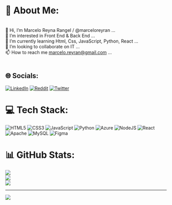 # 💫 About Me:
<br>    👋 Hi, I’m Marcelo Reyna Rangel / @marceloreyran ...<br>    👀 I’m interested in Front End & Back End ...<br>    🌱 I’m currently learning Html, Css, JavaScript, Python, React ...<br>    💞️ I’m looking to collaborate on IT ...<br>    📫 How to reach me marcelo.reyran@gmail.com ...<br><br>


## 🌐 Socials:
[![LinkedIn](https://img.shields.io/badge/LinkedIn-%230077B5.svg?logo=linkedin&logoColor=white)](https://linkedin.com/in/https://www.linkedin.com/in/marcelo-reyna-rangel-83b813216/) [![Reddit](https://img.shields.io/badge/Reddit-%23FF4500.svg?logo=Reddit&logoColor=white)](https://reddit.com/user/marceloreyran) [![Twitter](https://img.shields.io/badge/Twitter-%231DA1F2.svg?logo=Twitter&logoColor=white)](https://twitter.com/@_MarceloRR) 

# 💻 Tech Stack:
![HTML5](https://img.shields.io/badge/html5-%23E34F26.svg?style=for-the-badge&logo=html5&logoColor=white) ![CSS3](https://img.shields.io/badge/css3-%231572B6.svg?style=for-the-badge&logo=css3&logoColor=white) ![JavaScript](https://img.shields.io/badge/javascript-%23323330.svg?style=for-the-badge&logo=javascript&logoColor=%23F7DF1E) ![Python](https://img.shields.io/badge/python-3670A0?style=for-the-badge&logo=python&logoColor=ffdd54) ![Azure](https://img.shields.io/badge/azure-%230072C6.svg?style=for-the-badge&logo=azure-devops&logoColor=white) ![NodeJS](https://img.shields.io/badge/node.js-6DA55F?style=for-the-badge&logo=node.js&logoColor=white) ![React](https://img.shields.io/badge/react-%2320232a.svg?style=for-the-badge&logo=react&logoColor=%2361DAFB) ![Apache](https://img.shields.io/badge/apache-%23D42029.svg?style=for-the-badge&logo=apache&logoColor=white) ![MySQL](https://img.shields.io/badge/mysql-%2300f.svg?style=for-the-badge&logo=mysql&logoColor=white) 	![Figma](https://img.shields.io/badge/figma-%23F24E1E.svg?style=for-the-badge&logo=figma&logoColor=white)
# 📊 GitHub Stats:
![](https://github-readme-stats.vercel.app/api?username=marcelo.reyran&theme=dracula&hide_border=false&include_all_commits=true&count_private=false)<br/>
![](https://github-readme-streak-stats.herokuapp.com/?user=marcelo.reyran&theme=dracula&hide_border=false)<br/>
![](https://github-readme-stats.vercel.app/api/top-langs/?username=marcelo.reyran&theme=dracula&hide_border=false&include_all_commits=true&count_private=false&layout=compact)

---
[![](https://visitcount.itsvg.in/api?id=marcelo.reyran&icon=0&color=0)](https://visitcount.itsvg.in)
